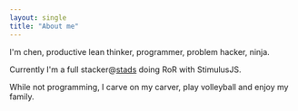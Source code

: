 ```yaml
---
layout: single
title: "About me"
---
```


I'm chen, productive lean thinker, programmer, problem hacker, ninja.

Currently I'm a full stacker@[stads](https://www.stads.io/) 
doing RoR with StimulusJS.

While not programming, I carve on my carver, play volleyball and enjoy my family.


<div id="codefund_ad" style="margin-top:100px"></div>
<script src="https://codefund.io/scripts/15927f6c-5043-4514-b0d2-ce3b9090ae4c/embed.js?template=image-only"></script>